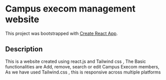 # Campus execom management website

This project was bootstrapped with [Create React App](https://github.com/facebook/create-react-app).

## Description

This is a website created using react.js and Tailwind css , 
The Basic functionalities are Add, remove, search or edit Campus Execom members,
As we have used Tailwind.css , this is responsive across multiple platforms



